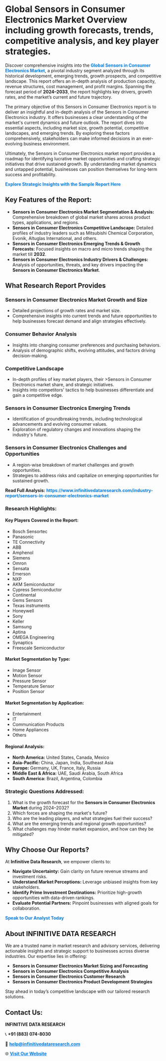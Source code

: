 <h1>Global Sensors in Consumer Electronics Market Overview including growth forecasts, trends, competitive analysis, and key player strategies.</h1>
<p>
Discover comprehensive insights into the 
<a href="https://www.infinitivedataresearch.com/industry-report/sensors-in-consumer-electronics-market" rel="dofollow" style="color: #007BFF; text-decoration: none;"><strong>Global Sensors in Consumer Electronics Market</strong></a>, a pivotal industry segment analyzed through its historical development, emerging trends, growth prospects, and competitive landscape. This report offers an in-depth analysis of production capacity, revenue structures, cost management, and profit margins. Spanning the forecast period of <strong>2024–2033</strong>, the report highlights key drivers, growth rates, and the market’s current and future trajectory.
</p>
<p>
The primary objective of this Sensors in Consumer Electronics report is to deliver an insightful and in-depth analysis of the Sensors in Consumer Electronics industry. It offers businesses a clear understanding of the market's current dynamics and future outlook. The report dives into essential aspects, including market size, growth potential, competitive landscapes, and emerging trends. By exploring these factors comprehensively, stakeholders can make informed decisions in an ever-evolving business environment.
</p>
<p>
Ultimately, the Sensors in Consumer Electronics market report provides a roadmap for identifying lucrative market opportunities and crafting strategic initiatives that drive sustained growth. By understanding market dynamics and untapped potential, businesses can position themselves for long-term success and profitability.
</p>
<p>
<a href="https://www.infinitivedataresearch.com/request-sample/reportId=107007" style="color: #007BFF; text-decoration: none;"><strong>Explore Strategic Insights with the Sample Report Here</strong></a>
</p>

<h2>Key Features of the Report:</h2>
<ul>
<li><strong>Sensors in Consumer Electronics Market Segmentation & Analysis:</strong> Comprehensive breakdown of global market shares across product types, applications, and regions.</li>
<li><strong>Sensors in Consumer Electronics Competitive Landscape:</strong> Detailed profiles of industry leaders such as Mitsubishi Chemical Corporation, Evonik, Altuglas International, and others.</li>
<li><strong>Sensors in Consumer Electronics Emerging Trends & Growth Forecasts:</strong> Focused insights on macro and micro trends shaping the market till <strong>2032</strong>.</li>
<li><strong>Sensors in Consumer Electronics Industry Drivers & Challenges:</strong> Analysis of opportunities, threats, and key drivers impacting the <strong>Sensors in Consumer Electronics Market</strong>.</li>
</ul>

<h2>What Research Report Provides</h2>
<h3>Sensors in Consumer Electronics Market Growth and Size</h3>
<ul>
<li>Detailed projections of growth rates and market size.</li>
<li>Comprehensive insights into current trends and future opportunities to help businesses forecast demand and align strategies effectively.</li>
</ul>

<h3>Consumer Behavior Analysis</h3>
<ul>
<li>Insights into changing consumer preferences and purchasing behaviors.</li>
<li>Analysis of demographic shifts, evolving attitudes, and factors driving decision-making.</li>
</ul>

<h3>Competitive Landscape</h3>
<ul>
<li>In-depth profiles of key market players, their >Sensors in Consumer Electronics market share, and strategic initiatives.</li>
<li>Insights into competitors' tactics to help businesses differentiate and gain a competitive edge.</li>
</ul>

<h3>Sensors in Consumer Electronics Emerging Trends</h3>
<ul>
<li>Identification of groundbreaking trends, including technological advancements and evolving consumer values.</li>
<li>Exploration of regulatory changes and innovations shaping the industry's future.</li>
</ul>

<h3>Sensors in Consumer Electronics Challenges and Opportunities</h3>
<ul>
<li>A region-wise breakdown of market challenges and growth opportunities.</li>
<li>Strategies to address risks and capitalize on emerging opportunities for sustained growth.</li>
</ul>
<p><strong>Read Full Analysis:</strong> <a href="https://www.infinitivedataresearch.com/industry-report/sensors-in-consumer-electronics-market" rel="dofollow" style="color: #007BFF; text-decoration: none;"><strong>https://www.infinitivedataresearch.com/industry-report/sensors-in-consumer-electronics-market</strong></a></p>
<h3>Research Highlights:</h3>
<h4>Key Players Covered in the Report:</h4>
<ul><li>Bosch Sensortec</li><li>Panasonic</li><li>TE Connectivity</li><li>ABB</li><li>Amphenol</li><li>Siemens</li><li>Omron</li><li>Sensata</li><li>Emerson</li><li>NXP</li><li>AKM Semiconductor</li><li>Cypress Semiconductor</li><li>Continental</li><li>Gems Sensors</li><li>Texas instruments</li><li>Honeywell</li><li>Sony</li><li>Keller</li><li>Samsung</li><li>Aptina</li><li>OMEGA Engineering</li><li>Synaptics</li><li>Freescale Semiconductor</li></ul>
<h4>Market Segmentation by Type:</h4>
<ul><li>Image Sensor</li><li>Motion Sensor</li><li>Pressure Sensor</li><li>Temperature Sensor</li><li>Position Sensor</li></ul>
<h4>Market Segmentation by Application:</h4>
<ul><li>Entertainment</li><li>IT</li><li>Communication Products</li><li>Home Appliances</li><li>Others</li></ul>

<h4>Regional Analysis:</h4>
<ul>
<li><strong>North America:</strong> United States, Canada, Mexico</li>
<li><strong>Asia-Pacific:</strong> China, Japan, India, Southeast Asia</li>
<li><strong>Europe:</strong> Germany, UK, France, Italy, Russia</li>
<li><strong>Middle East & Africa:</strong> UAE, Saudi Arabia, South Africa</li>
<li><strong>South America:</strong> Brazil, Argentina, Colombia</li>
</ul>

<h3>Strategic Questions Addressed:</h3>
<ol>
<li>What is the growth forecast for the <strong>Sensors in Consumer Electronics Market</strong> during 2024–2032?</li>
<li>Which forces are shaping the market's future?</li>
<li>Who are the leading players, and what strategies fuel their success?</li>
<li>What are the emerging trends and regional growth opportunities?</li>
<li>What challenges may hinder market expansion, and how can they be mitigated?</li>
</ol>

<h2>Why Choose Our Reports?</h2>
<p>At <strong>Infinitive Data Research</strong>, we empower clients to:</p>
<ul>
<li><strong>Navigate Uncertainty:</strong> Gain clarity on future revenue streams and investment risks.</li>
<li><strong>Understand Market Perceptions:</strong> Leverage unbiased insights from key stakeholders.</li>
<li><strong>Identify Prime Investment Destinations:</strong> Prioritize high-growth opportunities with data-driven rankings.</li>
<li><strong>Evaluate Potential Partners:</strong> Pinpoint businesses with aligned goals for collaboration.</li>
</ul>
<p><a href="https://www.infinitivedataresearch.com/industry-report/sensors-in-consumer-electronics-market" rel="dofollow" style="color: #007BFF; text-decoration: none;"><strong>Speak to Our Analyst Today</strong></a></p>

<h2>About INFINITIVE DATA RESEARCH</h2>
<p>We are a trusted name in market research and advisory services, delivering actionable insights and strategic support to businesses across diverse industries. Our expertise lies in offering:</p>
<ul>
<li><strong>Sensors in Consumer Electronics Market Sizing and Forecasting</strong></li>
<li><strong>Sensors in Consumer Electronics Competitive Analysis</strong></li>
<li><strong>Sensors in Consumer Electronics Customer Research</strong></li>
<li><strong>Sensors in Consumer Electronics Product Development Strategies</strong></li>
</ul>
<p>Stay ahead in today’s competitive landscape with our tailored research solutions.</p>

<h2>Contact Us:</h2>
<p><strong>INFINITIVE DATA RESEARCH</strong></p>
<p>📞 <strong>+91 (883) 074-8030</strong></p>
<p>📧 <strong><a href="mailto:help@infinitivedataresearch.com" style="color: #007BFF;">help@infinitivedataresearch.com</a></strong></p>
<p>🌐 <strong><a href="https://www.infinitivedataresearch.com" rel="dofollow" style="color: #007BFF;">Visit Our Website</a></strong></p>